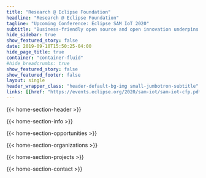 ```yaml
---
title: "Research @ Eclipse Foundation"
headline: "Research @ Eclipse Foundation"
tagline: "Upcoming Conference: Eclipse SAM IoT 2020"
subtitle: "Business-friendly open source and open innovation underpins exploitation, community building and dissemination strategy for European projects."
hide_sidebar: true
show_featured_story: false
date: 2019-09-10T15:50:25-04:00
hide_page_title: true
container: "container-fluid"
#hide_breadcrumbs: true
show_featured_story: false
show_featured_footer: false
layout: single
header_wrapper_class: "header-default-bg-img small-jumbotron-subtitle"
links: [[href: "https://events.eclipse.org/2020/sam-iot/sam-iot-cfp.pdf", text: "Download call for papers"]]
---
```


{{< home-section-header >}}

{{< home-section-info >}}

{{< home-section-opportunities >}}

{{< home-section-organizations >}}

{{< home-section-projects >}}

{{< home-section-contact >}}